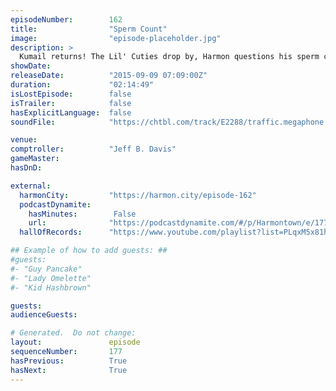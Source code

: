 ```yaml
---
episodeNumber:        162
title:                "Sperm Count"
image:                "episode-placeholder.jpg"
description: >
  Kumail returns! The Lil' Cuties drop by, Harmon questions his sperm count and MORE!
showDate:             
releaseDate:          "2015-09-09 07:09:00Z"
duration:             "02:14:49"
isLostEpisode:        false
isTrailer:            false
hasExplicitLanguage:  false
soundFile:            "https://chtbl.com/track/E2288/traffic.megaphone.fm/STA9623823308.mp3?updated=1561404935"

venue:                
comptroller:          "Jeff B. Davis"
gameMaster:           
hasDnD:               

external:
  harmonCity:         "https://harmon.city/episode-162"
  podcastDynamite:
    hasMinutes:        False
    url:              "https://podcastdynamite.com/#/p/Harmontown/e/177/162"
  hallOfRecords:      "https://www.youtube.com/playlist?list=PLqxM5x81hNOaGSlac6vdWsDUTZbJfp3-E"

## Example of how to add guests: ##
#guests:
#- "Guy Pancake"
#- "Lady Omelette"
#- "Kid Hashbrown"

guests:
audienceGuests:

# Generated.  Do not change:
layout:               episode
sequenceNumber:       177
hasPrevious:          True
hasNext:              True
---
```


<!-- The episode description will be rendered here -->
<!-- Add your content below here -->

